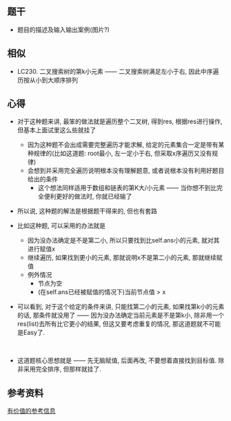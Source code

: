 ## 题干

* 题目的描述及输入输出案例(图片?)



## 相似

* LC230. 二叉搜索树的第k小元素 —— 二叉搜索树满足左小于右, 因此中序遍历按从小到大顺序排列

  

## 心得

* 对于这种题来讲, 最笨的做法就是遍历整个二叉树, 得到res, 根据res进行操作, 但基本上面试里这么些就挂了
  * 因为这种题不会出成需要完整遍历才能求解, 给定的元素集合一定是带有某种规律的(比如这道题: root最小, 左一定小于右, 但采取x序遍历又没有规律)
  * 会想到并采用完全遍历说明根本没有理解题意, 或者说根本没有利用好题目给出的条件
    * 这个想法同样适用于数组和链表的第K大/小元素  —— 当你想不到比完全便利更好的做法时, 你就已经输了

* 所以说, 这种题的解法是根据题干得来的, 但也有套路
* 比如这种题, 可以采用的办法就是
  * 因为没办法确定是不是第二小, 所以只要找到比self.ans小的元素, 就对其进行赋值x
  * 继续遍历, 如果找到更小的元素, 那就说明x不是第二小的元素, 那就继续赋值
  * 例外情况
    * 节点为空
    * (在self.ans已经被赋值的情况下)当前节点值 > x
* 可以看到, 对于这个给定的条件来讲, 只能找第二小的元素, 如果找第k小的元素的话, 那条件就没用了 —— 因为没办法确定当前元素是不是第k小, 除非用一个res(list)去所有比它更小的结果, 但这又要考虑重复的情况, 那这道题就不可能是Easy了.

​	

* 这道题核心思想就是 —— 先无脑赋值, 后面再改, 不要想着直接找到目标值. 除非采用完全排序, 但那样就挂了.



## 参考资料

[有价值的参考信息](https://leetcode-cn.com/)